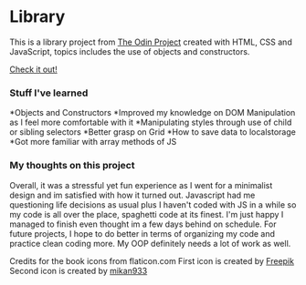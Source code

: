 # Library
This is a library project from [The Odin Project](https://www.theodinproject.com/courses/javascript/lessons/library) created with HTML, CSS and JavaScript, topics includes the use of objects and constructors. 

[Check it out!](https://DenzelGranadoz.github.io/library)

### Stuff I've learned
*Objects and Constructors
*Improved my knowledge on DOM Manipulation as I feel more comfortable with it
*Manipulating styles through use of child or sibling selectors
*Better grasp on Grid
*How to save data to localstorage
*Got more familiar with array methods of JS

### My thoughts on this project
Overall, it was a stressful yet fun experience as I went for a minimalist design and im satisfied with how it turned out. Javascript had me questioning life decisions as usual plus I haven't coded with JS in a while so my code is all over the place, spaghetti code at its finest. I'm just happy I managed to finish even thought im a few days behind on schedule. For future projects, I hope to do better in terms of organizing my code and practice clean coding more. My OOP definitely needs a lot of work as well.

Credits for the book icons from flaticon.com
First icon is created by [Freepik](https://www.flaticon.com/free-icons/books)
Second icon is created by [mikan933](https://www.flaticon.com/free-icons/book)
